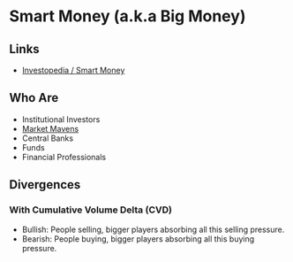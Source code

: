 # Smart Money (a.k.a Big Money)

## Links

- [Investopedia / Smart Money](https://www.investopedia.com/terms/s/smart-money.asp)

## Who Are

- Institutional Investors
- [Market Mavens](https://investopedia.com/terms/m/marketmaven.asp#:~:text=What%20Is%20a%20Market%20Maven,may%20not%20have%20access%20to.)
- Central Banks
- Funds
- Financial Professionals

## Divergences

### With Cumulative Volume Delta (CVD)

- Bullish: People selling, bigger players absorbing all this selling pressure.
- Bearish: People buying, bigger players absorbing all this buying pressure.
